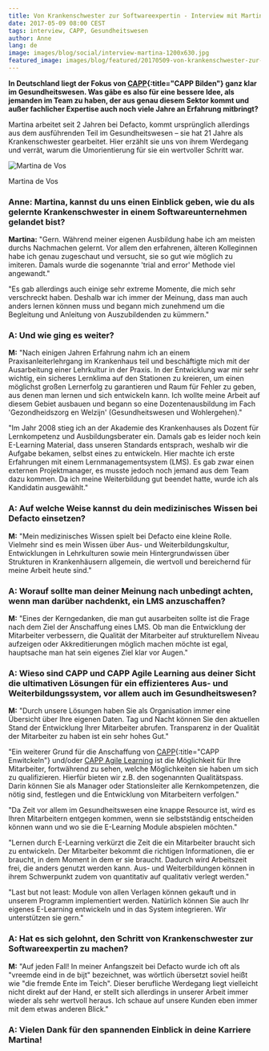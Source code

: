 ```yaml
---
title: Von Krankenschwester zur Softwareexpertin - Interview mit Martina de Vos
date: 2017-05-09 08:00 CEST
tags: interview, CAPP, Gesundheitswesen
author: Anne
lang: de
image: images/blog/social/interview-martina-1200x630.jpg
featured_image: images/blog/featured/20170509-von-krankenschwester-zur-softwareexpertin.jpg
---
```

**In Deutschland liegt der Fokus von [CAPP](/capp-bilden/){:title="CAPP Bilden"} ganz klar im Gesundheitswesen. Was gäbe es also für eine bessere Idee, als jemanden im Team zu haben, der aus genau diesem Sektor kommt und außer fachlicher Expertise auch noch viele Jahre an Erfahrung mitbringt?**

Martina arbeitet seit 2 Jahren bei Defacto, kommt ursprünglich allerdings aus dem ausführenden Teil im Gesundheitswesen – sie hat 21 Jahre als Krankenschwester gearbeitet. Hier erzählt sie uns von ihrem Werdegang und verrät, warum die Umorientierung für sie ein wertvoller Schritt war.

![Martina de Vos](/images/blog/featured/20170509-von-krankenschwester-zur-softwareexpertin.jpg)
 <p class="caption">Martina de Vos</p>

### **Anne:** Martina, kannst du uns einen Einblick geben, wie du als gelernte Krankenschwester in einem Softwareunternehmen gelandet bist?

**Martina:** "Gern. Während meiner eigenen Ausbildung habe ich am meisten durchs Nachmachen gelernt. Vor allem den erfahrenen, älteren Kolleginnen habe ich genau zugeschaut und versucht, sie so gut wie möglich zu imiteren. Damals wurde die sogenannte 'trial and error' Methode viel angewandt."

"Es gab allerdings auch einige sehr extreme Momente, die mich sehr verschreckt haben. Deshalb war ich immer der Meinung, dass man auch anders lernen können muss und begann mich zunehmend um die Begleitung und Anleitung von Auszubildenden zu kümmern."

### **A:** Und wie ging es weiter?

**M:** "Nach einigen Jahren Erfahrung nahm ich an einem Praxisanleiterlehrgang im Krankenhaus teil und beschäftigte mich mit der Ausarbeitung einer Lehrkultur in der Praxis. In der Entwicklung war mir sehr wichtig, ein sicheres Lernklima auf den Stationen zu kreieren, um einen möglichst großen Lernerfolg zu garantieren und Raum für Fehler zu geben, aus denen man lernen und sich entwickeln kann. Ich wollte meine Arbeit auf diesem Gebiet ausbauen und begann so eine Dozentenausbildung im Fach 'Gezondheidszorg en Welzijn' (Gesundheitswesen und Wohlergehen)."

"Im Jahr 2008 stieg ich an der Akademie des Krankenhauses als Dozent für Lernkompetenz und Ausbildungsberater ein. Damals gab es leider noch kein E-Learning Material, dass unseren Standards entsprach, weshalb wir die Aufgabe bekamen, selbst eines zu entwickeln. Hier machte ich erste Erfahrungen mit einem Lernmanagementsystem (LMS). Es gab zwar einen externen Projektmanager, es musste jedoch noch jemand aus dem Team dazu kommen. Da ich meine Weiterbildung gut beendet hatte, wurde ich als Kandidatin ausgewählt."

### **A:** Auf welche Weise kannst du dein medizinisches Wissen bei Defacto einsetzen?

**M:** "Mein medizinisches Wissen spielt bei Defacto eine kleine Rolle. Vielmehr sind es mein Wissen über Aus- und Weiterbildungskultur, Entwicklungen in Lehrkulturen sowie mein Hintergrundwissen über Strukturen in Krankenhäusern allgemein, die wertvoll und bereichernd für meine Arbeit heute sind."

### **A:** Worauf sollte man deiner Meinung nach unbedingt achten, wenn man darüber nachdenkt, ein LMS anzuschaffen?

**M:** "Eines der Kerngedanken, die man gut ausarbeiten sollte ist die Frage nach dem Ziel der Anschaffung eines LMS. Ob man die Entwicklung der Mitarbeiter verbessern, die Qualität der Mitarbeiter auf strukturellem Niveau aufzeigen oder Akkreditierungen möglich machen möchte ist egal, hauptsache man hat sein eigenes Ziel klar vor Augen."

### **A:** Wieso sind CAPP und CAPP Agile Learning aus deiner Sicht die ultimativen Lösungen für ein effizienteres Aus- und Weiterbildungssystem, vor allem auch im Gesundheitswesen?

**M:** "Durch unsere Lösungen haben Sie als Organisation immer eine Übersicht über Ihre eigenen Daten. Tag und Nacht können Sie den aktuellen Stand der Entwicklung Ihrer Mitarbeiter abrufen. Transparenz in der Qualität der Mitarbeiter zu haben ist ein sehr hohes Gut."

"Ein weiterer Grund für die Anschaffung von [CAPP](/capp-entwickeln/){:title="CAPP Enwitckeln"} und/oder [CAPP Agile Learning](/capp-agile-learning/) ist die Möglichkeit für Ihre Mitarbeiter, fortwährend zu sehen, welche Möglichkeiten sie haben um sich zu qualifizieren. Hierfür bieten wir z.B. den sogenannten Qualitätspass. Darin können Sie als Manager oder Stationsleiter alle Kernkompetenzen, die nötig sind, festlegen und die Entwicklung von Mitarbeitern verfolgen."

"Da Zeit vor allem im Gesundheitswesen eine knappe Resource ist, wird es Ihren Mitarbeitern entgegen kommen, wenn sie selbstständig entscheiden können wann und wo sie die E-Learning Module abspielen möchten."

"Lernen durch E-Learning verkürzt die Zeit die ein Mitarbeiter braucht sich zu entwickeln. Der Mitarbeiter bekommt die richtigen Informationen, die er braucht, in dem Moment in dem er sie braucht. Dadurch wird Arbeitszeit frei, die anders genutzt werden kann. Aus- und Weiterbildungen können in ihrem Schwerpunkt zudem von quantitativ auf qualitativ verlegt werden."

"Last but not least: Module von allen Verlagen können gekauft und in unserem Programm implementiert werden. Natürlich können Sie auch Ihr eigenes E-Learning entwickeln und in das System integrieren. Wir unterstützen sie gern."

### **A:** Hat es sich gelohnt, den Schritt von Krankenschwester zur Softwareexpertin zu machen?

**M:** "Auf jeden Fall! In meiner Anfangszeit bei Defacto wurde ich oft als "vreemde eind in de bijt" bezeichnet, was wörtlich übersetzt soviel heißt wie "die fremde Ente im Teich". Dieser berufliche Werdegang liegt vielleicht nicht direkt auf der Hand, er stellt sich allerdings in unserer Arbeit immer wieder als sehr wertvoll heraus. Ich schaue auf unsere Kunden eben immer mit dem etwas anderen Blick."

### **A:** Vielen Dank für den spannenden Einblick in deine Karriere Martina!
